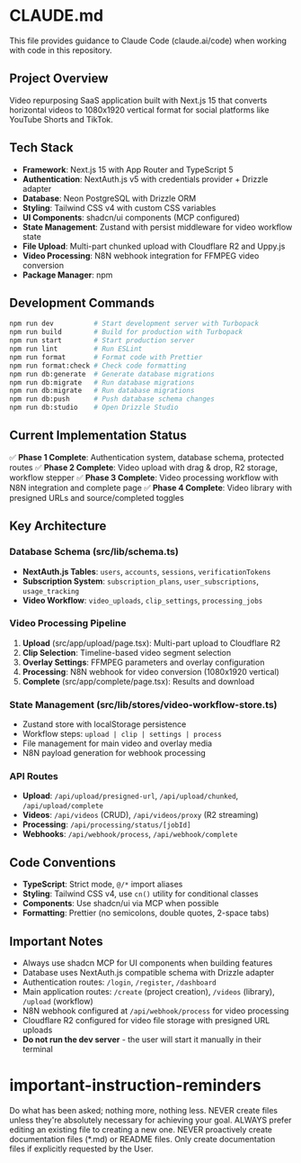 # CLAUDE.md

This file provides guidance to Claude Code (claude.ai/code) when working with code in this repository.

## Project Overview

Video repurposing SaaS application built with Next.js 15 that converts horizontal videos to 1080x1920 vertical format for social platforms like YouTube Shorts and TikTok.

## Tech Stack

- **Framework**: Next.js 15 with App Router and TypeScript 5
- **Authentication**: NextAuth.js v5 with credentials provider + Drizzle adapter
- **Database**: Neon PostgreSQL with Drizzle ORM
- **Styling**: Tailwind CSS v4 with custom CSS variables
- **UI Components**: shadcn/ui components (MCP configured)
- **State Management**: Zustand with persist middleware for video workflow state
- **File Upload**: Multi-part chunked upload with Cloudflare R2 and Uppy.js
- **Video Processing**: N8N webhook integration for FFMPEG video conversion
- **Package Manager**: npm

## Development Commands

```bash
npm run dev          # Start development server with Turbopack
npm run build        # Build for production with Turbopack
npm run start        # Start production server
npm run lint         # Run ESLint
npm run format       # Format code with Prettier
npm run format:check # Check code formatting
npm run db:generate  # Generate database migrations
npm run db:migrate   # Run database migrations
npm run db:migrate   # Run database migrations
npm run db:push      # Push database schema changes
npm run db:studio    # Open Drizzle Studio
```

## Current Implementation Status

✅ **Phase 1 Complete**: Authentication system, database schema, protected routes
✅ **Phase 2 Complete**: Video upload with drag & drop, R2 storage, workflow stepper
✅ **Phase 3 Complete**: Video processing workflow with N8N integration and complete page
✅ **Phase 4 Complete**: Video library with presigned URLs and source/completed toggles

## Key Architecture

### Database Schema (src/lib/schema.ts)
- **NextAuth.js Tables**: `users`, `accounts`, `sessions`, `verificationTokens`
- **Subscription System**: `subscription_plans`, `user_subscriptions`, `usage_tracking`
- **Video Workflow**: `video_uploads`, `clip_settings`, `processing_jobs`

### Video Processing Pipeline
1. **Upload** (src/app/upload/page.tsx): Multi-part upload to Cloudflare R2
2. **Clip Selection**: Timeline-based video segment selection
3. **Overlay Settings**: FFMPEG parameters and overlay configuration
4. **Processing**: N8N webhook for video conversion (1080x1920 vertical)
5. **Complete** (src/app/complete/page.tsx): Results and download

### State Management (src/lib/stores/video-workflow-store.ts)
- Zustand store with localStorage persistence
- Workflow steps: `upload | clip | settings | process`
- File management for main video and overlay media
- N8N payload generation for webhook processing

### API Routes
- **Upload**: `/api/upload/presigned-url`, `/api/upload/chunked`, `/api/upload/complete`
- **Videos**: `/api/videos` (CRUD), `/api/videos/proxy` (R2 streaming)
- **Processing**: `/api/processing/status/[jobId]`
- **Webhooks**: `/api/webhook/process`, `/api/webhook/complete`

## Code Conventions

- **TypeScript**: Strict mode, `@/*` import aliases
- **Styling**: Tailwind CSS v4, use `cn()` utility for conditional classes
- **Components**: Use shadcn/ui via MCP when possible
- **Formatting**: Prettier (no semicolons, double quotes, 2-space tabs)

## Important Notes

- Always use shadcn MCP for UI components when building features
- Database uses NextAuth.js compatible schema with Drizzle adapter
- Authentication routes: `/login`, `/register`, `/dashboard`
- Main application routes: `/create` (project creation), `/videos` (library), `/upload` (workflow)
- N8N webhook configured at `/api/webhook/process` for video processing
- Cloudflare R2 configured for video file storage with presigned URL uploads
- **Do not run the dev server** - the user will start it manually in their terminal

# important-instruction-reminders
Do what has been asked; nothing more, nothing less.
NEVER create files unless they're absolutely necessary for achieving your goal.
ALWAYS prefer editing an existing file to creating a new one.
NEVER proactively create documentation files (*.md) or README files. Only create documentation files if explicitly requested by the User.
